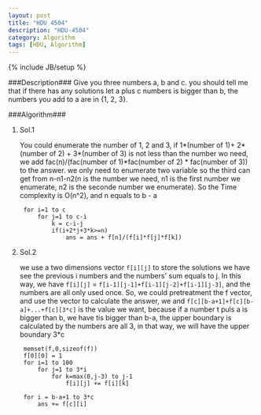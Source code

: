 ```yaml
---
layout: post
title: "HDU 4504"
description: "HDU-4504"
category: Algorithm
tags: [HDU, Algorithm]
---
```

{% include JB/setup %}

###Description###
Give you three numbers a, b and c. you should tell me that if there has any solutions let a plus c numbers is bigger than b, the numbers you add to a are in {1, 2, 3}.

###Algorithm###
1. Sol.1

	You could enumerate the number of 1, 2 and 3, if 1*(number of 1)+ 2*(number of 2) + 3*(number of 3) is not less than the number wo need, we add fac(n)/(fac(number of 1)*fac(number of 2) * fac(number of 3)) to the answer. we only need to enumerate two variable so the third can get from n-n1-n2(n is the number we need, n1 is the first number we enumerate, n2 is the seconde number we enumerate). So the Time complexity is O(n^2), and n equals to b - a

		for i=1 to c
			for j=1 to c-i
				k = c-i-j
				if(i+2*j+3*k>=n)
					ans = ans + f[n]/(f[i]*f[j]*f[k])

2. Sol.2

	we use a two dimensions vector `f[i][j]` to store the solutions we have see the previous i numbers and the numbers' sum equals to j. In this way, we have `f[i][j]` = `f[i-1][j-1]+f[i-1][j-2]+f[i-1][j-3]`, and the numbers are all only used once. So, we could pretreatment the f vector, and use the vector to calculate the answer, we and `f[c][b-a+1]+f[c][b-a]+...+f[c][3*c]` is the value we want, because if a number t puls a is bigger than b, we have tis bigger than b-a, the upper boundary is calculated by the numbers are all 3, in that way, we will have the upper boundary 3*c

		memset(f,0,sizeof(f))
		f[0][0] = 1
		for i=1 to 100
			for j=1 to 3*i
				for k=max(0,j-3) to j-1
					f[i][j] += f[i][k]
				
		for i = b-a+1 to 3*c
			ans += f[c][i]
